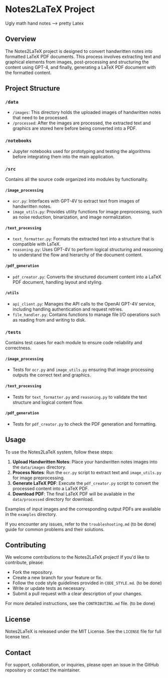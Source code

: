 # Notes2LaTeX Project

Ugly math hand notes --> pretty Latex

## Overview
The Notes2LaTeX project is designed to convert handwritten notes into formatted LaTeX PDF documents. This process involves extracting text and graphical elements from images, post-processing and structuring the content using GPT-4, and finally, generating a LaTeX PDF document with the formatted content.

## Project Structure

### `/data`
- `/images`: This directory holds the uploaded images of handwritten notes that need to be processed.
- `/processed`: After the images are processed, the extracted text and graphics are stored here before being converted into a PDF.

### `/notebooks`
- Jupyter notebooks used for prototyping and testing the algorithms before integrating them into the main application.

### `/src`
Contains all the source code organized into modules by functionality.

#### `/image_processing`
- `ocr.py`: Interfaces with GPT-4V to extract text from images of handwritten notes.
- `image_utils.py`: Provides utility functions for image preprocessing, such as noise reduction, binarization, and image normalization.

#### `/text_processing`
- `text_formatter.py`: Formats the extracted text into a structure that is compatible with LaTeX.
- `reasoning.py`: Uses GPT-4V to perform logical structuring and reasoning to understand the flow and hierarchy of the document content.

#### `/pdf_generation`
- `pdf_creator.py`: Converts the structured document content into a LaTeX PDF document, handling layout and styling.

#### `/utils`
- `api_client.py`: Manages the API calls to the OpenAI GPT-4V service, including handling authentication and request retries.
- `file_handler.py`: Contains functions to manage file I/O operations such as reading from and writing to disk.

### `/tests`
Contains test cases for each module to ensure code reliability and correctness.

#### `/image_processing`
- Tests for `ocr.py` and `image_utils.py` ensuring that image processing outputs the correct text and graphics.

#### `/text_processing`
- Tests for `text_formatter.py` and `reasoning.py` to validate the text structure and logical content flow.

#### `/pdf_generation`
- Tests for `pdf_creator.py` to check the PDF generation and formatting.

## Usage
To use the Notes2LaTeX system, follow these steps:
1. **Upload Handwritten Notes**: Place your handwritten notes images into the `data/images` directory.
2. **Process Notes**: Run the `ocr.py` script to extract text and `image_utils.py` for image preprocessing.
3. **Generate LaTeX PDF**: Execute the `pdf_creator.py` script to convert the processed content into a LaTeX PDF.
4. **Download PDF**: The final LaTeX PDF will be available in the `data/processed` directory for download.

Examples of input images and the corresponding output PDFs are available in the `examples` directory.

If you encounter any issues, refer to the `troubleshooting.md` (to be done) guide for common problems and their solutions.

## Contributing
We welcome contributions to the Notes2LaTeX project! If you'd like to contribute, please:
- Fork the repository.
- Create a new branch for your feature or fix.
- Follow the code style guidelines provided in `CODE_STYLE.md`. (to be done)
- Write or update tests as necessary.
- Submit a pull request with a clear description of your changes.

For more detailed instructions, see the `CONTRIBUTING.md` file. (to be done)

## License
Notes2LaTeX is released under the MIT License. See the `LICENSE` file for full license text.

## Contact
For support, collaboration, or inquiries, please open an issue in the GitHub repository or contact the maintainer.


